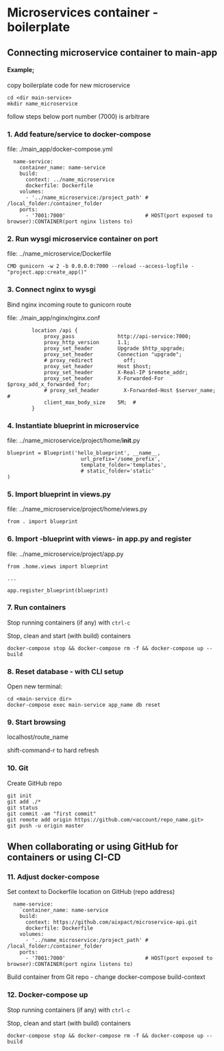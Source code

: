 # Microservices container - boilerplate #



## Connecting microservice container to main-app

#### Example;

copy boilerplate code for new microservice
```
cd <dir main-service>
mkdir name_microservice
```
follow steps below
port number (7000) is arbitrare


### 1. Add feature/service to docker-compose

file: ./main_app/docker-compose.yml

```
  name-service:
    container_name: name-service
    build:
      context: ../name_microservice
      dockerfile: Dockerfile
    volumes:
      - '../name_microservice:/project_path' # /local_folder:/container_folder
    ports:
      - '7001:7000'                          # HOST(port exposed to browser):CONTAINER(port nginx listens to)
```

### 2. Run wysgi microservice container on port

file: ../name_microservice/Dockerfile

`CMD gunicorn -w 2 -b 0.0.0.0:7000 --reload --access-logfile - "project.app:create_app()"`


### 3. Connect nginx to wysgi

Bind nginx incoming route to gunicorn route

file: ./main_app/nginx/nginx.conf

```
        location /api {
            proxy_pass              http://api-service:7000;
            proxy_http_version      1.1;
            proxy_set_header        Upgrade $http_upgrade;
            proxy_set_header        Connection "upgrade";
            # proxy_redirect          off;
            proxy_set_header        Host $host;
            proxy_set_header        X-Real-IP $remote_addr;
            proxy_set_header        X-Forwarded-For $proxy_add_x_forwarded_for;
            # proxy_set_header        X-Forwarded-Host $server_name;  #
            client_max_body_size    5M;  #
        }
```

### 4. Instantiate blueprint in microservice

file: ../name_microservice/project/home/__init__.py

```
blueprint = Blueprint('hello_blueprint', __name__,
                        url_prefix='/some_prefix',
                        template_folder='templates',
                        # static_folder='static'
)
```

### 5. Import blueprint in views.py

file: ../name_microservice/project/home/views.py

`from . import blueprint`

### 6. Import -blueprint with views- in app.py and register

file: ../name_microservice/project/app.py

`from .home.views import blueprint`

`...`

`app.register_blueprint(blueprint)`

### 7. Run containers

Stop running containers (if any) with
`ctrl-c`

Stop, clean and start (with build) containers

`docker-compose stop && docker-compose rm -f && docker-compose up --build`


### 8. Reset database - with CLI setup
Open new terminal:
```
cd <main-service dir>
docker-compose exec main-service app_name db reset
```

### 9. Start browsing

localhost/route_name

shift-command-r to hard refresh


### 10. Git

Create GitHub repo

```
git init
git add ./*
git status
git commit -am "first commit"
git remote add origin https://github.com/<account/repo_name.git>
git push -u origin master
```

## When collaborating or using GitHub for containers or using CI-CD

### 11. Adjust docker-compose

Set context to Dockerfile location on GitHub (repo address)


```
  name-service:
    `container_name: name-service
    build:
      context: https://github.com/aixpact/microservice-api.git
      dockerfile: Dockerfile
    volumes:
      - '../name_microservice:/project_path' # /local_folder:/container_folder
    ports:
      - '7001:7000'                          # HOST(port exposed to browser):CONTAINER(port nginx listens to)
```

Build container from Git repo - change docker-compose build-context

### 12. Docker-compose up

Stop running containers (if any) with
`ctrl-c`

Stop, clean and start (with build) containers

`docker-compose stop && docker-compose rm -f && docker-compose up --build`

